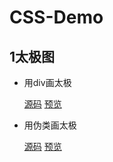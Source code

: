 # CSS-Demo

## 1太极图

+ 用div画太极

  [源码](https://github.com/lx515318141/CSS-Atlas/blob/master/divTaiJi/divtiaji.html) [预览](https://lx515318141.github.io/CSS-Atlas/divTaiJi/index.html)

+ 用伪类画太极

  [源码](https://github.com/lx515318141/CSS-Atlas/blob/master/weileiTaiJi/index.html) [预览](https://lx515318141.github.io/CSS-Atlas/weileiTaiJi/index.html)